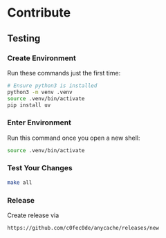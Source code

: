 # Contribute

## Testing

### Create Environment

Run these commands just the first time:

```bash
# Ensure python3 is installed
python3 -m venv .venv
source .venv/bin/activate
pip install uv
```

### Enter Environment

Run this command once you open a new shell:

```bash
source .venv/bin/activate
```

### Test Your Changes

```bash
make all
```

### Release

Create release via

    https://github.com/c0fec0de/anycache/releases/new

